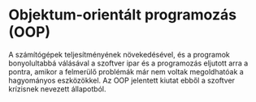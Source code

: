 # Objektum-orientált programozás (OOP)

A számítógépek teljesítményének növekedésével, és a programok bonyolultabbá válásával a szoftver ipar
és a programozás eljutott arra a pontra, amikor a felmerülő problémák már nem voltak megoldhatóak a hagyományos eszközökkel. 
Az OOP jelentett kiutat ebből a szoftver krízisnek nevezett állapotból.
